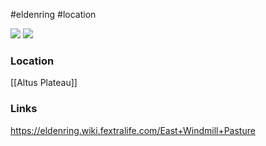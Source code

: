 #eldenring #location 

![](https://eldenring.wiki.fextralife.com/file/Elden-Ring/east-windmill-pasture-location_elden_ring_wiki_guide_300px-min-min.jpeg) ![](https://eldenring.wiki.fextralife.com/file/Elden-Ring/east_windmill_pasture_location_map_elden_ring_wiki_guide_2560px.jpg?v=1647574530246)
### Location
[[Altus Plateau]]
### Links
https://eldenring.wiki.fextralife.com/East+Windmill+Pasture